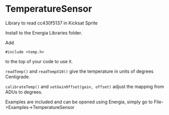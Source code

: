 TemperatureSensor
=================

Library to read cc430f5137 in Kicksat Sprite

Install to the Energia Libraries folder.

Add
~~~~~~~~
#include <temp.h>
~~~~~~~~
to the top of your code to use it.

`readTemp()` and `readTempX10()` give the temperature in units of degrees Centigrade.

`calibrateTemp()` and `setGainOffset(gain, offset)` adjust the mapping from ADUs to degrees.

Examples are included and can be opened using Energia, simply go to File->Examples->TemperatureSensor
